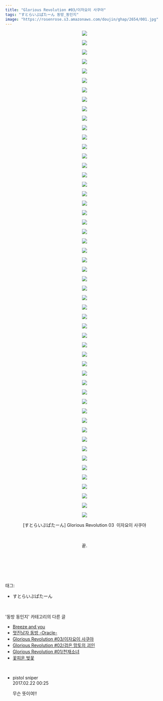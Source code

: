 ```yaml
---
title: "Glorious Revolution #03/이자요이 사쿠야"
tags: "すとらいぷぱたーん 동방_동인지"
image: "https://rosenrose.s3.amazonaws.com/doujin/ghap/2654/001.jpg"
---
```

<div class="article">
<p style="text-align: center; clear: none; float: none;"><img src="{{ site.imgserver1 }}/ghap/2654/001.jpg"/></p>
<p style="text-align: center; clear: none; float: none;"><img src="{{ site.imgserver1 }}/ghap/2654/002.jpg"/></p>
<p style="text-align: center; clear: none; float: none;"><img src="{{ site.imgserver1 }}/ghap/2654/003.jpg"/></p>
<p style="text-align: center; clear: none; float: none;"><img src="{{ site.imgserver1 }}/ghap/2654/004.jpg"/></p>
<p style="text-align: center; clear: none; float: none;"><img src="{{ site.imgserver1 }}/ghap/2654/005.jpg"/></p>
<p style="text-align: center; clear: none; float: none;"><img src="{{ site.imgserver1 }}/ghap/2654/006.jpg"/></p>
<p style="text-align: center; clear: none; float: none;"><img src="{{ site.imgserver1 }}/ghap/2654/007.jpg"/></p>
<p style="text-align: center; clear: none; float: none;"><img src="{{ site.imgserver1 }}/ghap/2654/008.jpg"/></p>
<p style="text-align: center; clear: none; float: none;"><img src="{{ site.imgserver1 }}/ghap/2654/009.jpg"/></p>
<p style="text-align: center; clear: none; float: none;"><img src="{{ site.imgserver1 }}/ghap/2654/010.jpg"/></p>
<p style="text-align: center; clear: none; float: none;"><img src="{{ site.imgserver1 }}/ghap/2654/011.jpg"/></p>
<p style="text-align: center; clear: none; float: none;"><img src="{{ site.imgserver1 }}/ghap/2654/012.jpg"/></p>
<p style="text-align: center; clear: none; float: none;"><img src="{{ site.imgserver1 }}/ghap/2654/013.jpg"/></p>
<p style="text-align: center; clear: none; float: none;"><img src="{{ site.imgserver1 }}/ghap/2654/014.jpg"/></p>
<p style="text-align: center; clear: none; float: none;"><img src="{{ site.imgserver1 }}/ghap/2654/015.jpg"/></p>
<p style="text-align: center; clear: none; float: none;"><img src="{{ site.imgserver1 }}/ghap/2654/016.jpg"/></p>
<p style="text-align: center; clear: none; float: none;"><img src="{{ site.imgserver1 }}/ghap/2654/017.jpg"/></p>
<p style="text-align: center; clear: none; float: none;"><img src="{{ site.imgserver1 }}/ghap/2654/018.jpg"/></p>
<p style="text-align: center; clear: none; float: none;"><img src="{{ site.imgserver1 }}/ghap/2654/019.jpg"/></p>
<p style="text-align: center; clear: none; float: none;"><img src="{{ site.imgserver1 }}/ghap/2654/020.jpg"/></p>
<p style="text-align: center; clear: none; float: none;"><img src="{{ site.imgserver1 }}/ghap/2654/021.jpg"/></p>
<p style="text-align: center; clear: none; float: none;"><img src="{{ site.imgserver1 }}/ghap/2654/022.jpg"/></p>
<p style="text-align: center; clear: none; float: none;"><img src="{{ site.imgserver1 }}/ghap/2654/023.jpg"/></p>
<p style="text-align: center; clear: none; float: none;"><img src="{{ site.imgserver1 }}/ghap/2654/024.jpg"/></p>
<p style="text-align: center; clear: none; float: none;"><img src="{{ site.imgserver1 }}/ghap/2654/025.jpg"/></p>
<p style="text-align: center; clear: none; float: none;"><img src="{{ site.imgserver1 }}/ghap/2654/026.jpg"/></p>
<p style="text-align: center; clear: none; float: none;"><img src="{{ site.imgserver1 }}/ghap/2654/027.jpg"/></p>
<p style="text-align: center; clear: none; float: none;"><img src="{{ site.imgserver1 }}/ghap/2654/028.jpg"/></p>
<p style="text-align: center; clear: none; float: none;"><img src="{{ site.imgserver1 }}/ghap/2654/029.jpg"/></p>
<p style="text-align: center; clear: none; float: none;"><img src="{{ site.imgserver1 }}/ghap/2654/030.jpg"/></p>
<p style="text-align: center; clear: none; float: none;"><img src="{{ site.imgserver1 }}/ghap/2654/031.jpg"/></p>
<p style="text-align: center; clear: none; float: none;"><img src="{{ site.imgserver1 }}/ghap/2654/032.jpg"/></p>
<p style="text-align: center; clear: none; float: none;"><img src="{{ site.imgserver1 }}/ghap/2654/033.jpg"/></p>
<p style="text-align: center; clear: none; float: none;"><img src="{{ site.imgserver1 }}/ghap/2654/034.jpg"/></p>
<p style="text-align: center; clear: none; float: none;"><img src="{{ site.imgserver1 }}/ghap/2654/035.jpg"/></p>
<p style="text-align: center; clear: none; float: none;"><img src="{{ site.imgserver1 }}/ghap/2654/036.jpg"/></p>
<p style="text-align: center; clear: none; float: none;"><img src="{{ site.imgserver1 }}/ghap/2654/037.jpg"/></p>
<p style="text-align: center; clear: none; float: none;"><img src="{{ site.imgserver1 }}/ghap/2654/038.jpg"/></p>
<p style="text-align: center; clear: none; float: none;"><img src="{{ site.imgserver1 }}/ghap/2654/039.jpg"/></p>
<p style="text-align: center; clear: none; float: none;"><img src="{{ site.imgserver1 }}/ghap/2654/040.jpg"/></p>
<p style="text-align: center; clear: none; float: none;"><img src="{{ site.imgserver1 }}/ghap/2654/041.jpg"/></p>
<p style="text-align: center; clear: none; float: none;"><img src="{{ site.imgserver1 }}/ghap/2654/042.jpg"/></p>
<p style="text-align: center; clear: none; float: none;"><img src="{{ site.imgserver1 }}/ghap/2654/043.jpg"/></p>
<p style="text-align: center; clear: none; float: none;"><img src="{{ site.imgserver1 }}/ghap/2654/044.jpg"/></p>
<p style="text-align: center; clear: none; float: none;"><img src="{{ site.imgserver1 }}/ghap/2654/045.jpg"/></p>
<p style="text-align: center; clear: none; float: none;"><img src="{{ site.imgserver1 }}/ghap/2654/046.jpg"/></p>
<p style="text-align: center; clear: none; float: none;"><img src="{{ site.imgserver1 }}/ghap/2654/047.jpg"/></p>
<p style="text-align: center; clear: none; float: none;"><img src="{{ site.imgserver1 }}/ghap/2654/048.jpg"/></p>
<p style="text-align: center; clear: none; float: none;"><img src="{{ site.imgserver1 }}/ghap/2654/049.jpg"/></p>
<p style="text-align: center; clear: none; float: none;"><img src="{{ site.imgserver1 }}/ghap/2654/050.jpg"/></p>
<p style="text-align: center; clear: none; float: none;"><img src="{{ site.imgserver1 }}/ghap/2654/051.jpg"/></p>
<p style="text-align: center; clear: none; float: none;"><img src="{{ site.imgserver1 }}/ghap/2654/052.jpg"/></p>
<p style="text-align: center; clear: none; float: none;">[すとらいぷぱたーん] Glorious Revolution 03  이자요이 사쿠야</p>
<p style="text-align: center; clear: none; float: none;"><br/></p>
<p style="text-align: center; clear: none; float: none;">끝.</p>
<p style="text-align: center; clear: none; float: none;"><br/></p>
<p><br/></p>
</div><br/>
<div class="tagTrail">
<p>태그: </p>
<ul>
<li>すとらいぷぱたーん</li>
</ul>
</div><br/>
<div class="another">
<p>'동방 동인지' 카테고리의 다른 글</p>
<ul>
<li><a href="/ghap_2656">Breeze and you</a></li>
<li><a href="/ghap_2655">멋진남자 동방 -Oracle-</a></li>
<li><a href="/ghap_2654">Glorious Revolution #03/이자요이 사쿠야</a></li>
<li><a href="/ghap_2653">Glorious Revolution #02/검은 망토의 괴인</a></li>
<li><a href="/ghap_2652">Glorious Revolution #01/천재소녀</a></li>
<li><a href="/ghap_2650">꽃피운 벚꽃</a></li>
</ul>
</div><br/>
<div class="cb_module cb_fluid">
<div class="cb_wrt cb_profile">
<div class="comment">
<ul>
<li class="cb_thumb_off" id="comment14921734">
<div class="cb_comment_area">
<div class="cb_info_area">
<div class="cb_section">
<span class="cb_nick_name">pistol sniper</span>
</div>
<div class="cb_section">
<span class="cb_date">2017.02.22 00:25 </span>
</div>
</div>
<div class="cb_dsc_comment">
<p class="cb_dsc">
											무슨 뜻이여!!
										</p>
</div>
</div></li>
</ul>
</div>
</div><!-- commentList close -->
</div><br/>
